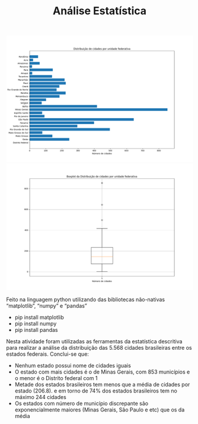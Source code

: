 <h1 align="center"> Análise Estatística </h1> 
<img>
<p align="center">
  <img src="images/G1.png" title="hover text" alt="accessibility text">
  <img src="images/G2.png" title="hover text" alt="accessibility text">
</p>

Feito na linguagem python utilizando das bibliotecas não-nativas “matplotlib”, “numpy” e “pandas”
<ul>
  <li> pip install matplotlib </li>
  <li> pip install numpy      </li>
  <li> pip install pandas     </li>
</ul>

Nesta atividade foram utilizadas as ferramentas da estatística descritiva para realizar a análise da distribuição das 5.568 cidades brasileiras entre os estados federais. Conclui-se que:
<ul>
  <li>Nenhum estado possui nome de cidades iguais</li>

  <li>O estado com mais cidades é o de Minas Gerais, com 853 municípios e o menor é o Distrito federal com 1</li>

  <li>Metade dos estados brasileiros tem menos que a média de cidades por estado (206.8). e em torno de 74% dos estados brasileiros tem no máximo 244 cidades</li>

  <li>Os estados com número de município discrepante são exponencialmente maiores (Minas Gerais, São Paulo e etc) que os da média</li>
</ul>
